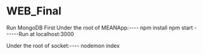 # WEB_Final


Run MongoDB First
Under the root of MEANApp:----
npm install
npm start
------Run at localhost:3000

Under the root of socket:----
	nodemon index
